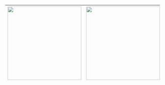 

| <img src='https://user-images.githubusercontent.com/74050386/202320312-7217cea2-c869-48e7-ba4d-db815c136979.png' width=240px/>  | <img src="https://user-images.githubusercontent.com/74050386/192673457-e00a2ad6-7de7-4d14-b445-47b540d3c798.png" width=240px/> | <img src='https://user-images.githubusercontent.com/74050386/202345448-2429d569-05f2-4f20-8829-2facb5116d49.png' width=240px/> |
| ------------- | ------------- | ------------- |


<!---
lefth-nd/lefth-nd is a ✨ special ✨ repository because its `README.md` (this file) appears on your GitHub profile.
You can click the Preview link to take a look at your changes.



<img align="left" src="https://user-images.githubusercontent.com/74050386/196161416-1af32d2a-8204-4892-a8a4-0fba5bb1868e.gif" />


<img align="left" src="/metrics.classic.svg" alt="Metrics"/>
--->

